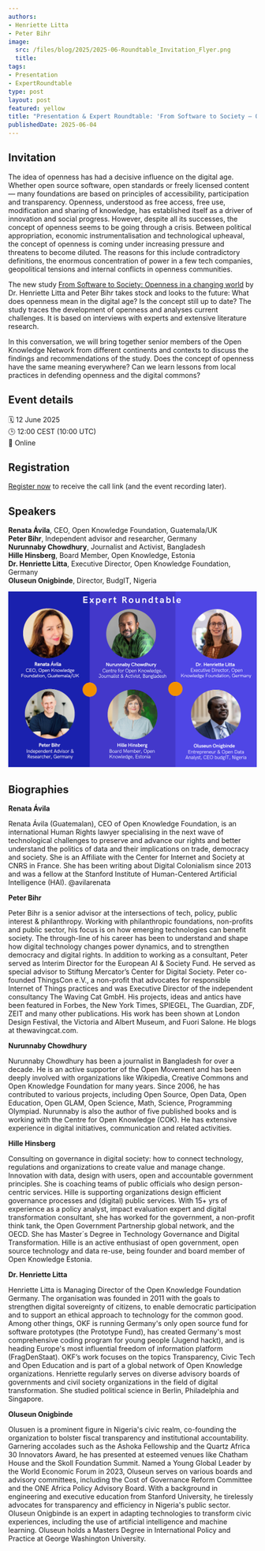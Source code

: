 ```yaml
---
authors:
- Henriette Litta
- Peter Bihr
image: 
  src: /files/blog/2025/2025-06-Roundtable_Invitation_Flyer.png
  title:
tags:
- Presentation
- ExpertRoundtable
type: post
layout: post
featured: yellow
title: "Presentation & Expert Roundtable: 'From Software to Society — Openness in a changing world’"
publishedDate: 2025-06-04
---
```


## Invitation

The idea of openness has had a decisive influence on the digital age. Whether open source software, open standards or freely licensed content — many foundations are based on principles of accessibility, participation and transparency. Openness, understood as free access, free use, modification and sharing of knowledge, has established itself as a driver of innovation and social progress. However, despite all its successes, the concept of openness seems to be going through a crisis. Between political appropriation, economic instrumentalisation and technological upheaval, the concept of openness is coming under increasing pressure and threatens to become diluted. The reasons for this include contradictory definitions, the enormous concentration of power in a few tech companies, geopolitical tensions and internal conflicts in openness communities.

The new study [From Software to Society: Openness in a changing world](https://okfn.de/blog/2025/05/from-software-to-society-openness-in-a-changing-world/) by Dr. Henriette Litta and Peter Bihr takes stock and looks to the future: What does openness mean in the digital age? Is the concept still up to date? The study traces the development of openness and analyses current challenges. It is based on interviews with experts and extensive literature research. 

In this conversation, we will bring together senior members of the Open Knowledge Network from different continents and contexts to discuss the findings and recommendations of the study. Does the concept of openness have the same meaning everywhere? Can we learn lessons from local practices in defending openness and the digital commons?

## Event details

🗓️ 12 June 2025<br>
🕒 12:00 CEST (10:00 UTC)<br>
📍 Online

## Registration

[Register now](https://docs.google.com/forms/d/e/1FAIpQLSdhDSl9Ox9OnaNum4ToUtC2WJm65m5S2uKndiMTRdtU4_fFug/viewform) to receive the call link (and the event recording later).

## Speakers

**Renata Ávila**, CEO, Open Knowledge Foundation, Guatemala/UK<br>
**Peter Bihr**, Independent advisor and researcher, Germany<br>
**Nurunnaby Chowdhury**, Journalist and Activist, Bangladesh<br>
**Hille Hinsberg**, Board Member, Open Knowledge, Estonia<br>
**Dr. Henriette Litta**, Executive Director, Open Knowledge Foundation, Germany<br>
**Oluseun Onigbinde**, Director, BudgIT, Nigeria

![Speaker](/files/blog/2025/2025-06-Roundtable_Invitation_Experts.png)<br>

## Biographies

**Renata Ávila**<br>

Renata Ávila (Guatemalan), CEO of Open Knowledge Foundation, is an international Human Rights lawyer specialising in the next wave of technological challenges to preserve and advance our rights and better understand the politics of data and their implications on trade, democracy and society. She is an Affiliate with the Center for Internet and Society at CNRS in France. She has been writing about Digital Colonialism since 2013 and was a fellow at the Stanford Institute of Human-Centered Artificial Intelligence (HAI). @avilarenata

**Peter Bihr**<br>

Peter Bihr is a senior advisor at the intersections of tech, policy, public interest & philanthropy. Working with
philanthropic foundations, non-profits and public sector, his focus is on how emerging technologies can benefit
society. The through-line of his career has been to understand and shape how digital technology changes power
dynamics, and to strengthen democracy and digital rights. In addition to working as a consultant, Peter served as
Interim Director for the European AI & Society Fund. He served as special advisor to Stiftung Mercator’s Center
for Digital Society. Peter co-founded ThingsCon e.V., a non-profit that advocates for responsible Internet of Things
practices and was Executive Director of the independent consultancy The Waving Cat GmbH. His projects, ideas
and antics have been featured in Forbes, the New York Times, SPIEGEL, The Guardian, ZDF, ZEIT and many other
publications. His work has been shown at London Design Festival, the Victoria and Albert Museum, and Fuori
Salone. He blogs at thewavingcat.com.

**Nurunnaby Chowdhury**<br>

Nurunnaby Chowdhury has been a journalist in Bangladesh for over a decade. He is an active supporter of the Open Movement and has been deeply involved with organizations like Wikipedia, Creative Commons and Open Knowledge Foundation for many years. Since 2006, he has contributed to various projects, including Open Source, Open Data, Open Education, Open GLAM, Open Science, Math, Science, Programming Olympiad. Nurunnaby is also the author of five published books and is working with the Centre for Open Knowledge (COK). He has extensive experience in digital initiatives, communication and related activities.

**Hille Hinsberg**<br>

Consulting on governance in digital society: how to connect technology, regulations and organizations to create value and manage change. Innovation with data, design with users, open and accountable government principles. She is coaching teams of public officials who design person-centric services. Hille is supporting organizations design efficient governance processes and (digital) public services. With 15+ yrs of experience as a policy analyst, impact evaluation expert and digital transformation consultant, she has worked  for the government, a non-profit think tank, the Open Government Partnership global network, and the OECD. She has Master´s Degree in Technology Governance and Digital Transformation. Hille is an active enthusiast of open government, open source technology and data re-use,  being founder and board member of Open Knowledge Estonia.

**Dr. Henriette Litta**<br>

Henriette Litta is Managing Director of the Open Knowledge Foundation Germany. The organisation was founded
in 2011 with the goals to strengthen digital sovereignty of citizens, to enable democratic participation and to
support an ethical approach to technology for the common good. Among other things, OKF is running Germany's
only open source fund for software prototypes (the Prototype Fund), has created Germany's most comprehensive
coding program for young people (Jugend hackt), and is heading Europe's most influential freedom of information
platform (FragDenStaat). OKF’s work focuses on the topics Transparency, Civic Tech and Open Education and is
part of a global network of Open Knowledge organizations. Henriette regularly serves on diverse advisory boards
of governments and civil society organizations in the field of digital transformation. She studied political science
in Berlin, Philadelphia and Singapore.

**Oluseun Onigbinde**

Olusuen is a prominent figure in Nigeria's civic realm, co-founding the organization to bolster fiscal transparency and institutional accountability. Garnering accolades such as the Ashoka Fellowship and the Quartz Africa 30 Innovators Award, he has presented at esteemed venues like Chatham House and the Skoll Foundation Summit. Named a Young Global Leader by the World Economic Forum in 2023, Oluseun serves on various boards and advisory committees, including the Cost of Governance Reform Committee and the ONE Africa Policy Advisory Board. With a background in engineering and executive education from Stanford University, he tirelessly advocates for transparency and efficiency in Nigeria's public sector. Oluseun Onigbinde is an expert in adapting technologies to transform civic experiences, including the use of artificial intelligence and machine learning. Oluseun holds a Masters Degree in  International Policy and Practice at George Washington University.
